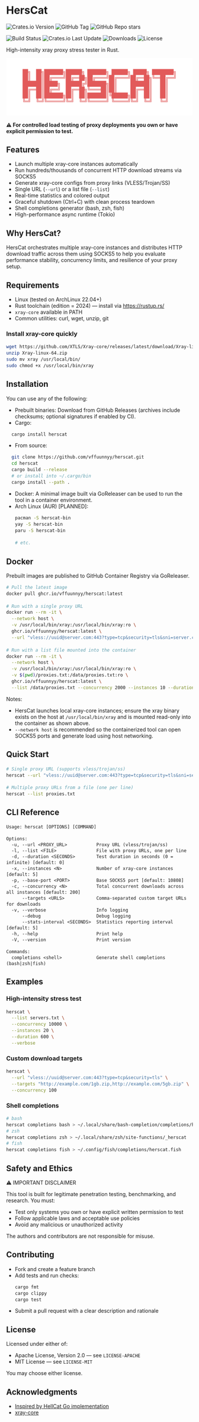 # HersCat

![Crates.io Version](https://img.shields.io/crates/v/herscat) ![GitHub Tag](https://img.shields.io/github/v/tag/vffuunnyy/herscat) ![GitHub Repo stars](https://img.shields.io/github/stars/vffuunnyy/herscat)

![Build Status](https://img.shields.io/github/actions/workflow/status/vffuunnyy/herscat/release.yml) ![Crates.io Last Update](https://img.shields.io/crates/last-update/herscat)
![Downloads](https://img.shields.io/crates/d/herscat) ![License](https://img.shields.io/crates/l/herscat)

High-intensity xray proxy stress tester in Rust.

<p align="center">
  <img src="assets/logo.png" alt="HersCat Logo"/>
</p>

**⚠️ For controlled load testing of proxy deployments you own or have explicit permission to test.**

## Features

- Launch multiple xray-core instances automatically
- Run hundreds/thousands of concurrent HTTP download streams via SOCKS5
- Generate xray-core configs from proxy links (VLESS/Trojan/SS)
- Single URL (`--url`) or a list file (`--list`)
- Real-time statistics and colored output
- Graceful shutdown (Ctrl+C) with clean process teardown
- Shell completions generator (bash, zsh, fish)
- High-performance async runtime (Tokio)

## Why HersCat?

HersCat orchestrates multiple xray-core instances and distributes HTTP download traffic across them using SOCKS5 to help you evaluate performance stability, concurrency limits, and resilience of your proxy setup.

## Requirements

- Linux (tested on ArchLinux 22.04+)
- Rust toolchain (edition = 2024) — install via https://rustup.rs/
- `xray-core` available in PATH
- Common utilities: curl, wget, unzip, git

### Install xray-core quickly

```bash
wget https://github.com/XTLS/Xray-core/releases/latest/download/Xray-linux-64.zip
unzip Xray-linux-64.zip
sudo mv xray /usr/local/bin/
sudo chmod +x /usr/local/bin/xray
```

## Installation

You can use any of the following:

- Prebuilt binaries: Download from GitHub Releases (archives include checksums; optional signatures if enabled by CI).
- Cargo:
```bash
  cargo install herscat
```
- From source:
```bash
  git clone https://github.com/vffuunnyy/herscat.git
  cd herscat
  cargo build --release
  # or install into ~/.cargo/bin
  cargo install --path .
  ```
- Docker: A minimal image built via GoReleaser can be used to run the tool in a container environment.
- Arch Linux (AUR) [PLANNED]:
  ```bash
  pacman -S herscat-bin
  yay -S herscat-bin
  paru -S herscat-bin

  # etc.
  ```

## Docker

Prebuilt images are published to GitHub Container Registry via GoReleaser.

```bash
# Pull the latest image
docker pull ghcr.io/vffuunnyy/herscat:latest

# Run with a single proxy URL
docker run --rm -it \
  --network host \
  -v /usr/local/bin/xray:/usr/local/bin/xray:ro \
  ghcr.io/vffuunnyy/herscat:latest \
  --url "vless://uuid@server.com:443?type=tcp&security=tls&sni=server.com"

# Run with a list file mounted into the container
docker run --rm -it \
  --network host \
  -v /usr/local/bin/xray:/usr/local/bin/xray:ro \
  -v $(pwd)/proxies.txt:/data/proxies.txt:ro \
  ghcr.io/vffuunnyy/herscat:latest \
  --list /data/proxies.txt --concurrency 2000 --instances 10 --duration 300
```

Notes:
- HersCat launches local xray-core instances; ensure the xray binary exists on the host at `/usr/local/bin/xray` and is mounted read-only into the container as shown above.
- `--network host` is recommended so the containerized tool can open SOCKS5 ports and generate load using host networking.

## Quick Start

```bash
# Single proxy URL (supports vless/trojan/ss)
herscat --url "vless://uuid@server.com:443?type=tcp&security=tls&sni=server.com"

# Multiple proxy URLs from a file (one per line)
herscat --list proxies.txt
```

## CLI Reference

```text
Usage: herscat [OPTIONS] [COMMAND]

Options:
  -u, --url <PROXY_URL>           Proxy URL (vless/trojan/ss)
  -l, --list <FILE>               File with proxy URLs, one per line
  -d, --duration <SECONDS>        Test duration in seconds (0 = infinite) [default: 0]
  -x, --instances <N>             Number of xray-core instances [default: 5]
  -p, --base-port <PORT>          Base SOCKS5 port [default: 10808]
  -c, --concurrency <N>           Total concurrent downloads across all instances [default: 200]
      --targets <URLS>            Comma-separated custom target URLs for downloads
  -v, --verbose                   Info logging
      --debug                     Debug logging
      --stats-interval <SECONDS>  Statistics reporting interval [default: 5]
  -h, --help                      Print help
  -V, --version                   Print version

Commands:
  completions <shell>             Generate shell completions (bash|zsh|fish)
```

## Examples

### High-intensity stress test

```bash
herscat \
  --list servers.txt \
  --concurrency 10000 \
  --instances 20 \
  --duration 600 \
  --verbose
```

### Custom download targets

```bash
herscat \
  --url "vless://uuid@server.com:443?type=tcp&security=tls" \
  --targets "http://example.com/1gb.zip,http://example.com/5gb.zip" \
  --concurrency 100
```

### Shell completions

```bash
# bash
herscat completions bash > ~/.local/share/bash-completion/completions/herscat
# zsh
herscat completions zsh > ~/.local/share/zsh/site-functions/_herscat
# fish
herscat completions fish > ~/.config/fish/completions/herscat.fish
```

## Safety and Ethics

⚠️ IMPORTANT DISCLAIMER

This tool is built for legitimate penetration testing, benchmarking, and research. You must:
- Test only systems you own or have explicit written permission to test
- Follow applicable laws and acceptable use policies
- Avoid any malicious or unauthorized activity

The authors and contributors are not responsible for misuse.

## Contributing

- Fork and create a feature branch
- Add tests and run checks:
  ```bash
  cargo fmt
  cargo clippy
  cargo test
  ```
- Submit a pull request with a clear description and rationale

## License

Licensed under either of:
- Apache License, Version 2.0 — see `LICENSE-APACHE`
- MIT License — see `LICENSE-MIT`

You may choose either license.

## Acknowledgments

- [Inspired by HellCat Go implementation](https://github.com/hellcat443/hellcat)
- [xray-core](https://github.com/XTLS/Xray-core)
